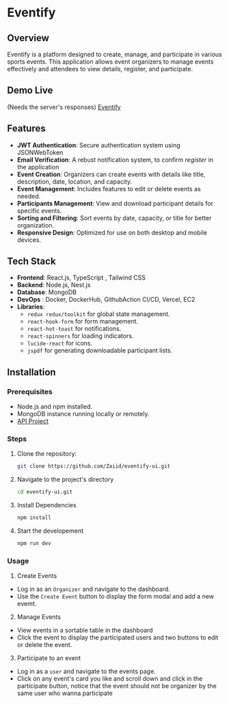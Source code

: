 # Eventify 

## Overview

Eventify is a platform designed to create, manage, and participate in various sports events. This application allows event organizers to manage events effectively and attendees to view details, register, and participate.

## Demo Live 
(Needs the server's responses)
[Eventify](https://eventify.vlpha.tech)

## Features 

- **JWT Authentication**: Secure authentication system using JSONWebToken
- **Email Verification**: A rebust notification system, to confirm *register* in the application
- **Event Creation**: Organizers can create events with details like title, description, date, location, and capacity.
- **Event Management**: Includes features to edit or delete events as needed.
- **Participants Management**: View and download participant details for specific events.
- **Sorting and Filtering**: Sort events by date, capacity, or title for better organization.
- **Responsive Design**: Optimized for use on both desktop and mobile devices.

## Tech Stack 

- **Frontend**: React.js, TypeScript , Tailwind CSS 
- **Backend**: Node.js, Nest.js
- **Database**: MongoDB
- **DevOps** : Docker, DockerHub, GithubAction CI/CD, Vercel, EC2
- **Libraries**:
  - `redux redux/toolkit` for global state management.
  - `react-hook-form` for form management.
  - `react-hot-toast` for notifications.
  - `react-spinners` for loading indicators.
  - `lucide-react` for icons.
  - `jspdf` for generating downloadable participant lists.

## Installation

### Prerequisites
- Node.js and npm installed.
- MongoDB instance running locally or remotely.
- [API Project](https://www.github.com/Zaiidmo/Eventify-API)

### Steps

1. Clone the repository:
   ```bash
   git clone https://github.com/Zaiid/eventify-ui.git
   ```
2. Navigate to the project's directory
   ```bash
   cd eventify-ui.git
   ```
3. Install Dependencies
   ```bash
   npm install 
   ```
5. Start the developement 
   ```bash
   npm run dev
   ```

### Usage 

1. Create Events
  - Log in as an `Organizer` and navigate to the dashboard.
  - Use the `Create Event` button to display the form modal and add a new evemt.
2. Manage Events
  - View events in a sortable table in the dashboard
  - Click the event to display the participated users and two buttons to edit or delete the event.
3. Participate to an event
  - Log in as a `user` and navigate to the events page.
  - Click on any event's card you like and scroll down and click in the participate button, notice that the event should not be organizer by the same user who wanna participate
